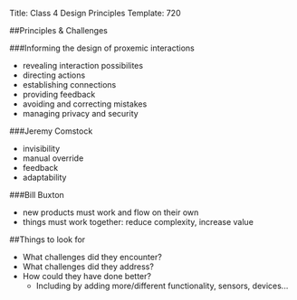 Title: Class 4 Design Principles
Template: 720

##Principles & Challenges

###Informing the design of proxemic interactions
- revealing interaction possibilites
- directing actions
- establishing connections
- providing feedback
- avoiding and correcting mistakes
- managing privacy and security

###Jeremy Comstock
- invisibility
- manual override
- feedback
- adaptability

###Bill Buxton
- new products must work and flow on their own
- things must work together: reduce complexity, increase value

##Things to look for
- What challenges did they encounter?
- What challenges did they address?
- How could they have done better?
	- Including by adding more/different functionality, sensors, devices...

